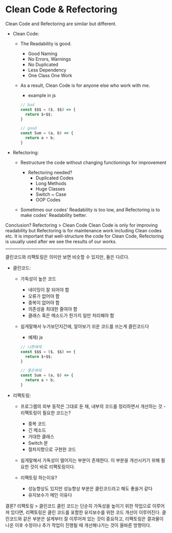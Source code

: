 # Clean Code & Refectoring

Clean Code and Refectoring are similar but different.

- Clean Code:
  - The Readability is good.
    - Good Naming
    - No Errors, Warnings
    - No Duplicated
    - Less Dependency
    - One Class One Work
    
  - As a result, Clean Code is for anyone else who work with me.
    - example in js
    ```js
    // bad
    const $$$ = ($, $$) => {
      return $+$$;
    }
    
    // good
    const Sum = (a, b) => {
      return a + b;
    }
    ```
    
- Refectoring:
  - Restructure the code without changing functionings for improvement 
    - Refectoring needed?
      - Duplicated Codes
      - Long Methods
      - Huge Classes
      - Switch ~ Case
      - OOP Codes
    
  - Sometimes our codes' Readability is too low, and Refectoring is to make codes' Readability better.
  
Conclusion?
Refectoring > Clean Code
Clean Code is only for improving readability but Refectoring is for maintenance work including Clean codes etc.
It is important that well-structure the code for Clean Code, Refectoring is usually used after we see the results of our works.

------------------------------------------------------------------------------------------------------------------------------------------------------

클린코드와 리팩토링은 의미만 보면 비슷할 수 있지만, 둘은 다르다.

- 클린코드:
  - 가독성이 높은 코드
    - 네이밍이 잘 되어야 함
    - 오류가 없어야 함
    - 중복이 없어야 함
    - 의존성을 최대한 줄여야 함
    - 클래스 혹은 메소드가 한가지 일만 처리해야 함
    
  - 쉽게말해서 누가보던지간에, 알아보기 쉬운 코드를 쓰는게 클린코드다
    - 예제) js
    ```js
    // 나쁜예제
    const $$$ = ($, $$) => {
      return $+$$;
    }
    
    // 좋은예제
    const Sum = (a, b) => {
      return a + b;
    }
    ```
    
- 리팩토링:
  - 프로그램의 외부 동작은 그대로 둔 채, 내부의 코드를 정리하면서 개선하는 것
    -리팩토링이 필요한 코드는?
      - 중복 코드
      - 긴 메소드
      - 거대한 클래스
      - Switch 문
      - 절차지향으로 구현한 코드
    
  - 쉽게말해서 가독성이 떨어지는 부분이 존재한다. 이 부분을 개선시키기 위해 필요한 것이 바로 리팩토링이다.
  
  - 리팩토링 하는이유? 
    - 성능향상도 있지만 성능향상 부분은 클린코드라고 해도 좋을거 같다
    - 유지보수가 메인 이유다
    
결론?
리팩토링 > 클린코드
클린 코드는 단순히 가독성을 높이기 위한 작업으로 이루어져 있다면, 리팩토링은 클린 코드를 포함한 유지보수를 위한 코드 개선이 이루어진다.
클린코드와 같은 부분은 설계부터 잘 이루어져 있는 것이 중요하고, 리팩토링은 결과물이 나온 이후 수정이나 추가 작업이 진행될 때 개선해나가는 것이 올바른 방향이다.
